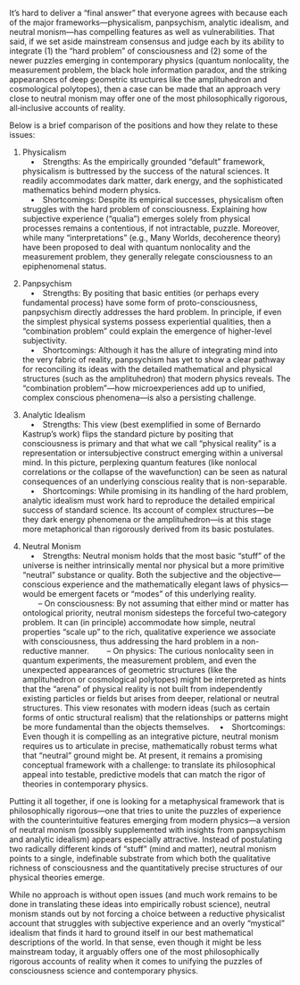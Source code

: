 It’s hard to deliver a “final answer” that everyone agrees with because each of the major frameworks—physicalism, panpsychism, analytic idealism, and neutral monism—has compelling features as well as vulnerabilities. That said, if we set aside mainstream consensus and judge each by its ability to integrate (1) the “hard problem” of consciousness and (2) some of the newer puzzles emerging in contemporary physics (quantum nonlocality, the measurement problem, the black hole information paradox, and the striking appearances of deep geometric structures like the amplituhedron and cosmological polytopes), then a case can be made that an approach very close to neutral monism may offer one of the most philosophically rigorous, all‐inclusive accounts of reality.

Below is a brief comparison of the positions and how they relate to these issues:

1. Physicalism  
 • Strengths: As the empirically grounded “default” framework, physicalism is buttressed by the success of the natural sciences. It readily accommodates dark matter, dark energy, and the sophisticated mathematics behind modern physics.  
 • Shortcomings: Despite its empirical successes, physicalism often struggles with the hard problem of consciousness. Explaining how subjective experience (“qualia”) emerges solely from physical processes remains a contentious, if not intractable, puzzle. Moreover, while many “interpretations” (e.g., Many Worlds, decoherence theory) have been proposed to deal with quantum nonlocality and the measurement problem, they generally relegate consciousness to an epiphenomenal status.

2. Panpsychism  
 • Strengths: By positing that basic entities (or perhaps every fundamental process) have some form of proto-consciousness, panpsychism directly addresses the hard problem. In principle, if even the simplest physical systems possess experiential qualities, then a “combination problem” could explain the emergence of higher-level subjectivity.  
 • Shortcomings: Although it has the allure of integrating mind into the very fabric of reality, panpsychism has yet to show a clear pathway for reconciling its ideas with the detailed mathematical and physical structures (such as the amplituhedron) that modern physics reveals. The “combination problem”—how microexperiences add up to unified, complex conscious phenomena—is also a persisting challenge.

3. Analytic Idealism  
 • Strengths: This view (best exemplified in some of Bernardo Kastrup’s work) flips the standard picture by positing that consciousness is primary and that what we call “physical reality” is a representation or intersubjective construct emerging within a universal mind. In this picture, perplexing quantum features (like nonlocal correlations or the collapse of the wavefunction) can be seen as natural consequences of an underlying conscious reality that is non-separable.  
 • Shortcomings: While promising in its handling of the hard problem, analytic idealism must work hard to reproduce the detailed empirical success of standard science. Its account of complex structures—be they dark energy phenomena or the amplituhedron—is at this stage more metaphorical than rigorously derived from its basic postulates.

4. Neutral Monism  
 • Strengths: Neutral monism holds that the most basic “stuff” of the universe is neither intrinsically mental nor physical but a more primitive “neutral” substance or quality. Both the subjective and the objective—conscious experience and the mathematically elegant laws of physics—would be emergent facets or “modes” of this underlying reality.  
  – On consciousness: By not assuming that either mind or matter has ontological priority, neutral monism sidesteps the forceful two‐category problem. It can (in principle) accommodate how simple, neutral properties “scale up” to the rich, qualitative experience we associate with consciousness, thus addressing the hard problem in a non-reductive manner.
  – On physics: The curious nonlocality seen in quantum experiments, the measurement problem, and even the unexpected appearances of geometric structures (like the amplituhedron or cosmological polytopes) might be interpreted as hints that the “arena” of physical reality is not built from independently existing particles or fields but arises from deeper, relational or neutral structures. This view resonates with modern ideas (such as certain forms of ontic structural realism) that the relationships or patterns might be more fundamental than the objects themselves.
 • Shortcomings: Even though it is compelling as an integrative picture, neutral monism requires us to articulate in precise, mathematically robust terms what that “neutral” ground might be. At present, it remains a promising conceptual framework with a challenge: to translate its philosophical appeal into testable, predictive models that can match the rigor of theories in contemporary physics.

Putting it all together, if one is looking for a metaphysical framework that is philosophically rigorous—one that tries to unite the puzzles of experience with the counterintuitive features emerging from modern physics—a version of neutral monism (possibly supplemented with insights from panpsychism and analytic idealism) appears especially attractive. Instead of postulating two radically different kinds of “stuff” (mind and matter), neutral monism points to a single, indefinable substrate from which both the qualitative richness of consciousness and the quantitatively precise structures of our physical theories emerge.

While no approach is without open issues (and much work remains to be done in translating these ideas into empirically robust science), neutral monism stands out by not forcing a choice between a reductive physicalist account that struggles with subjective experience and an overly “mystical” idealism that finds it hard to ground itself in our best mathematical descriptions of the world. In that sense, even though it might be less mainstream today, it arguably offers one of the most philosophically rigorous accounts of reality when it comes to unifying the puzzles of consciousness science and contemporary physics.
